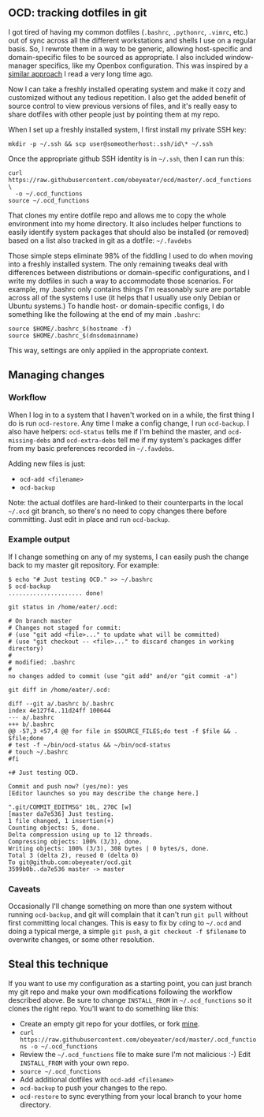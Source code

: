 ## OCD: tracking dotfiles in git

I got tired of having my common dotfiles (`.bashrc`, `.pythonrc`,
`.vimrc`, etc.) out of sync across all the different workstations
and shells I use on a regular basis. So, I rewrote them in a
way to be generic, allowing host-specific and domain-specific
files to be sourced as appropriate. I also included window-manager
specifics, like my Openbox configuration. This was inspired by a [similar
approach](http://books.google.com/books?id=mKgomQz5KH0C&pg=PA149&lpg=PA149&dq=flickenger+movein&oi=book_result&resnum=1&ct=result#v=onepage&q&f=false)
I read a very long time ago.

Now I can take a freshly installed operating system and make it cozy and
customized without any tedious repetition. I also get the added benefit
of source control to view previous versions of files, and it's really
easy to share dotfiles with other people just by pointing them at my repo.

When I set up a freshly installed system, I first install my private SSH key:

    mkdir -p ~/.ssh && scp user@someotherhost:.ssh/id\* ~/.ssh

Once the appropriate github SSH identity is in `~/.ssh`, then I can run this:

    curl https://raw.githubusercontent.com/obeyeater/ocd/master/.ocd_functions \
      -o ~/.ocd_functions
    source ~/.ocd_functions

That clones my entire dotfile repo and allows me to copy the whole
environment into my home directory. It also includes helper functions to
easily identify system packages that should also be installed (or removed)
based on a list also tracked in git as a dotfile: `~/.favdebs`

Those simple steps eliminate 98% of the fiddling I used to do when
moving into a freshly installed system. The only remaining tweaks deal
with differences between distributions or domain-specific configurations,
and I write my dotfiles in such a way to accommodate those scenarios. For
example, my .bashrc only contains things I'm reasonably sure are portable
across all of the systems I use (it helps that I usually use only Debian
or Ubuntu systems.) To handle host- or domain-specific configs, I do
something like the following at the end of my main `.bashrc`:

    source $HOME/.bashrc_$(hostname -f)
    source $HOME/.bashrc_$(dnsdomainname)

This way, settings are only applied in the appropriate context.

## Managing changes

### Workflow

When I log in to a system that I haven't worked on in a while, the first
thing I do is run `ocd-restore`. Any time I make a config change, I run
`ocd-backup`. I also have helpers: `ocd-status` tells me if I'm behind the
master, and `ocd-missing-debs` and `ocd-extra-debs` tell me if my system's
packages differ from my basic preferences recorded in `~/.favdebs`.

Adding new files is just:
  * `ocd-add <filename>`
  * `ocd-backup`

Note: the actual dotfiles are hard-linked to their counterparts in the local
`~/.ocd` git branch, so there's no need to copy changes there before
committing. Just edit in place and run `ocd-backup`.

### Example output

If I change something on any of my systems, I can easily push the change
back to my master git repository. For example:

    $ echo "# Just testing OCD." >> ~/.bashrc
    $ ocd-backup
    ..................... done!

    git status in /home/eater/.ocd:

    # On branch master
    # Changes not staged for commit:
    # (use "git add <file>..." to update what will be committed)
    # (use "git checkout -- <file>..." to discard changes in working directory)
    #
    # modified: .bashrc
    #
    no changes added to commit (use "git add" and/or "git commit -a")

    git diff in /home/eater/.ocd:

    diff --git a/.bashrc b/.bashrc
    index 4e127f4..11d24ff 100644
    --- a/.bashrc
    +++ b/.bashrc
    @@ -57,3 +57,4 @@ for file in $SOURCE_FILES;do test -f $file && . $file;done
    # test -f ~/bin/ocd-status && ~/bin/ocd-status
    # touch ~/.bashrc
    #fi

    +# Just testing OCD.

    Commit and push now? (yes/no): yes
    [Editor launches so you may describe the change here.]

    ".git/COMMIT_EDITMSG" 10L, 270C [w]
    [master da7e536] Just testing.
    1 file changed, 1 insertion(+)
    Counting objects: 5, done.
    Delta compression using up to 12 threads.
    Compressing objects: 100% (3/3), done.
    Writing objects: 100% (3/3), 308 bytes | 0 bytes/s, done.
    Total 3 (delta 2), reused 0 (delta 0)
    To git@github.com:obeyeater/ocd.git
    3599b0b..da7e536 master -> master

### Caveats

Occasionally I'll change something on more than one system without
running `ocd-backup`, and git will complain that it can't run `git pull`
without first committing local changes. This is easy to fix by `cd`ing to
`~/.ocd` and doing a typical merge, a simple `git push`, a `git checkout
-f $filename` to overwrite changes, or some other resolution.

## Steal this technique

If you want to use my configuration as a starting point, you can just
branch my git repo and make your own modifications following the workflow
described above. Be sure to change `INSTALL_FROM` in `~/.ocd_functions`
so it clones the right repo. You'll want to do something like this:

  * Create an empty git repo for your dotfiles, or fork [mine](https://github.com/obeyeater/ocd).
  * `curl https://raw.githubusercontent.com/obeyeater/ocd/master/.ocd_functions -o ~/.ocd_functions`
  * Review the `~/.ocd_functions` file to make sure I'm not malicious :-) Edit `INSTALL_FROM` with your own repo.
  * `source ~/.ocd_functions`
  * Add additional dotfiles with `ocd-add <filename>`
  * `ocd-backup` to push your changes to the repo.
  * `ocd-restore` to sync everything from your local branch to your home directory.
